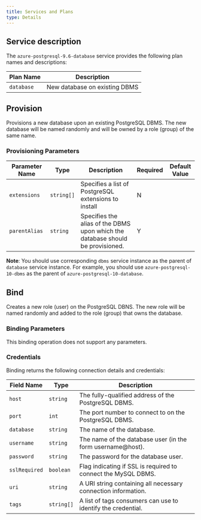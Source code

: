 ```yaml
---
title: Services and Plans
type: Details
---
```


## Service description

The `azure-postgresql-9.6-database` service provides the following plan names and descriptions:

| Plan Name | Description |
|-----------|-------------|
| `database` | New database on existing DBMS |

## Provision

Provisions a new database upon an existing PostgreSQL DBMS. The new
database will be named randomly and will be owned by a role (group) of the same
name.

### Provisioning Parameters

| Parameter Name | Type | Description | Required | Default Value |
|----------------|------|-------------|----------|---------------|
| `extensions` | `string[]` | Specifies a list of PostgreSQL extensions to install | N | |
| `parentAlias` | `string` | Specifies the alias of the DBMS upon which the database should be provisioned. | Y | |

**Note**: You should use corresponding  `dbms` service instance as the parent of `database` service instance.  For example, you should use `azure-postgresql-10-dbms` as the parent of `azure-postgresql-10-database`.

## Bind

Creates a new role (user) on the PostgreSQL DBNS. The new role will be named
randomly and added to the  role (group) that owns the database.

### Binding Parameters

This binding operation does not support any parameters.

### Credentials

Binding returns the following connection details and credentials:

| Field Name | Type | Description |
|------------|------|-------------|
| `host` | `string` | The fully-qualified address of the PostgreSQL DBMS. |
| `port` | `int` | The port number to connect to on the PostgreSQL DBMS. |
| `database` | `string` | The name of the database. |
| `username` | `string` | The name of the database user (in the form username@host). |
| `password` | `string` | The password for the database user. |
| `sslRequired` | `boolean` | Flag indicating if SSL is required to connect the MySQL DBMS. |
| `uri` | `string` | A URI string containing all necessary connection information. |
| `tags` | `string[]` | A list of tags consumers can use to identify the credential. |
